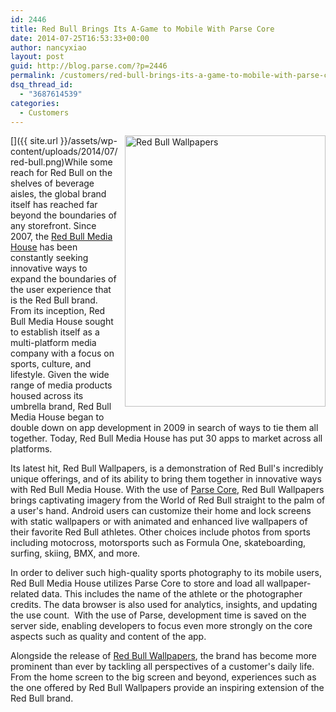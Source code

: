 ```yaml
---
id: 2446
title: Red Bull Brings Its A-Game to Mobile With Parse Core
date: 2014-07-25T16:53:33+00:00
author: nancyxiao
layout: post
guid: http://blog.parse.com/?p=2446
permalink: /customers/red-bull-brings-its-a-game-to-mobile-with-parse-core/
dsq_thread_id:
  - "3687614539"
categories:
  - Customers
---
```

[<img class="alignnone wp-image-2450" style="border: 0pt none; float: right; padding-left: 10px; padding-bottom: 10px;" src="{{ site.url }}/assets/wp-content/uploads/2014/07/red-bull-221x300.png" alt="Red Bull Wallpapers" width="321" height="434" />]({{ site.url }}/assets/wp-content/uploads/2014/07/red-bull.png)While some reach for Red Bull on the shelves of beverage aisles, the global brand itself has reached far beyond the boundaries of any storefront. Since 2007, the <a href="http://www.redbullmediahouse.com/" target="_blank">Red Bull Media House</a> has been constantly seeking innovative ways to expand the boundaries of the user experience that is the Red Bull brand. From its inception, Red Bull Media House sought to establish itself as a multi-platform media company with a focus on sports, culture, and lifestyle. Given the wide range of media products housed across its umbrella brand, Red Bull Media House began to double down on app development in 2009 in search of ways to tie them all together. Today, Red Bull Media House has put 30 apps to market across all platforms.

Its latest hit, Red Bull Wallpapers, is a demonstration of Red Bull's incredibly unique offerings, and of its ability to bring them together in innovative ways with Red Bull Media House. With the use of <a href="https://parse.com/products/core" target="_blank">Parse Core</a>, Red Bull Wallpapers brings captivating imagery from the World of Red Bull straight to the palm of a user's hand. Android users can customize their home and lock screens with static wallpapers or with animated and enhanced live wallpapers of their favorite Red Bull athletes. Other choices include photos from sports including motocross, motorsports such as Formula One, skateboarding, surfing, skiing, BMX, and more.

In order to deliver such high-quality sports photography to its mobile users, Red Bull Media House utilizes Parse Core to store and load all wallpaper-related data. This includes the name of the athlete or the photographer credits. The data browser is also used for analytics, insights, and updating the use count.  With the use of Parse, development time is saved on the server side, enabling developers to focus even more strongly on the core aspects such as quality and content of the app.

Alongside the release of <a href="https://play.google.com/store/apps/details?id=com.redbull.wallpapers&hl=en" target="_blank">Red Bull Wallpapers</a>, the brand has become more prominent than ever by tackling all perspectives of a customer's daily life. From the home screen to the big screen and beyond, experiences such as the one offered by Red Bull Wallpapers provide an inspiring extension of the Red Bull brand.